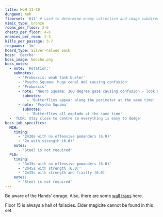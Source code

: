 ```yaml
---
title: HoH 11-20
dungeon: hoh
floorset: '011' # used to determine enemy collection and image subdirectory
mimic_type: bronze
rooms_per_floor: 3-6
chests_per_floor: 4-6
enemies_per_room: 2-3
kills_per_passage: 3-7
respawns: '1m'
hoard_type: Silver-haloed Sack
boss: 'Beccho'
boss_image: beccho.png
boss_notes:
  - note: 'Rotation:'
    subnotes:
      - 'Proboscis: weak tank buster'
      - 'Psycho Squama: huge conal AoE causing confusion'
      - 'Proboscis'
      - note: 'Neuro Squama: 360 degree gaze causing confusion - look away!'
        subnotes:
          - 'Butterflies appear along the perimeter at the same time'
      - note: 'Psycho Squama'
        subnotes:
          - 'Butterflies all explode at the same time'
  - 'TLDR: Stay close to centre so everything is easy to dodge'
boss_job_specifics:
  MCH:
    timing:
      - '2m30s with no offensive pomanders (6.0)'
      - '2m with strength (6.0)'
    notes:
      - 'Steel is not required'
  PLD:
    timing:
      - '3m15s with no offensive pomanders (6.0)'
      - '2m45s with strength (6.0)'
      - '2m15s with strength and frailty (6.0)'
    notes:
      - 'Steel is not required'
---
```


Be aware of the Hands' enrage. Also, there are some
[wall traps](/wall_traps.html#hoh-1-19) here.

Floor 15 is always a hall of fallacies. Elder magicite cannot be found in this
set.
